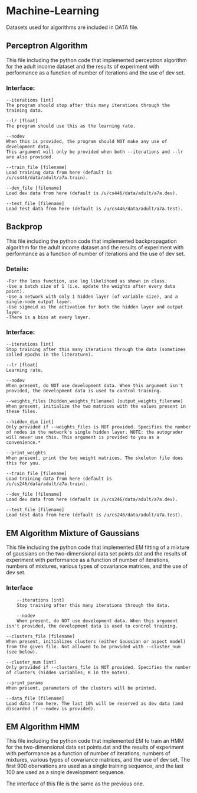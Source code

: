 # Machine-Learning
Datasets used for algorithms are included in DATA file.

## Perceptron Algorithm
This file including the python code that implemented perceptron algorithm for the adult income dataset and the results of experiment with performance as a function of number of iterations and the use of dev set.

### Interface:

    --iterations [int]
    The program should stop after this many iterations through the training data.

    --lr [float]
    The program should use this as the learning rate.

    --nodev
    When this is provided, the program should NOT make any use of development data. 
    This argument will only be provided when both --iterations and --lr are also provided.

    --train_file [filename]
    Load training data from here (default is /u/cs446/data/adult/a7a.train).

    --dev_file [filename]
    Load dev data from here (default is /u/cs446/data/adult/a7a.dev).

    --test_file [filename]
    Load test data from here (default is /u/cs446/data/adult/a7a.test).

## Backprop
This file including the python code that implemented backpropagation algorithm for the adult income dataset and the results of experiment with performance as a function of number of iterations and the use of dev set.

### Details:
    -For the loss function, use log likelihood as shown in class.
    -Use a batch size of 1 (i.e. update the weights after every data point).
    -Use a network with only 1 hidden layer (of variable size), and a single-node output layer.
    -Use sigmoid as the activation for both the hidden layer and output layer.
    -There is a bias at every layer.
    
### Interface:

    --iterations [int]
    Stop training after this many iterations through the data (sometimes called epochs in the literature).

    --lr [float]
    Learning rate.

    --nodev
    When present, do NOT use development data. When this argument isn't provided, the development data is used to control training.

    --weights_files [hidden_weights_filename] [output_weights_filename]
    When present, initialize the two matrices with the values present in these files. 

    --hidden_dim [int]
    Only provided if --weights_files is NOT provided. Specifies the number of nodes in the network's single hidden layer. NOTE: the autograder will never use this. This argument is provided to you as a convenience.*

    --print_weights
    When present, print the two weight matrices. The skeleton file does this for you.

    --train_file [filename]
    Load training data from here (default is /u/cs246/data/adult/a7a.train).

    --dev_file [filename]
    Load dev data from here (default is /u/cs246/data/adult/a7a.dev).

    --test_file [filename]
    Load test data from here (default is /u/cs246/data/adult/a7a.test).

## EM Algorithm Mixture of Gaussians
This file including the python code that implemented EM fitting of a mixture of gaussians on the two-dimensional data set points.dat and the results of experiment with performance as a function of number of iterations, numbers of mixtures, various types of covariance matrices, and the use of dev set.

### Interface

        --iterations [int]
        Stop training after this many iterations through the data.

        --nodev
        When present, do NOT use development data. When this argument isn't provided, the development data is used to control training.

    --clusters_file [filename]
    When present, initializes clusters (either Gaussian or aspect model) from the given file. Not allowed to be provided with --cluster_num (see below).

    --cluster_num [int]
    Only provided if --clusters_file is NOT provided. Specifies the number of clusters (hidden variables; K in the notes).  
    
    --print_params
    When present, parameters of the clusters will be printed. 

    --data_file [filename]
    Load data from here. The last 10% will be reserved as dev data (and discarded if --nodev is provided).
    
## EM Algorithm HMM
This file including the python code that implemented EM to train an HMM for the two-dimensional data set points.dat and the results of experiment with performance as a function of number of iterations, numbers of mixtures, various types of covariance matrices, and the use of dev set. The first 900 obervations are used as a single training sequence, and the last 100 are used as a single development sequence.

The interface of this file is the same as the previous one.
